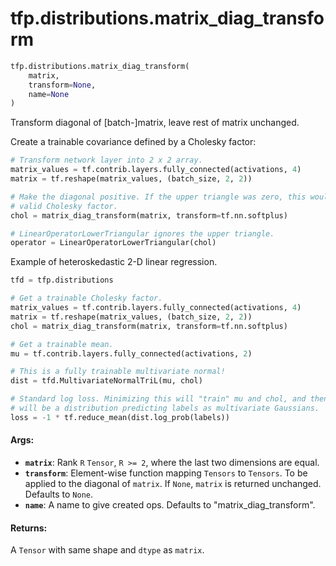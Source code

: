 <div itemscope itemtype="http://developers.google.com/ReferenceObject">
<meta itemprop="name" content="tfp.distributions.matrix_diag_transform" />
<meta itemprop="path" content="Stable" />
</div>

# tfp.distributions.matrix_diag_transform

``` python
tfp.distributions.matrix_diag_transform(
    matrix,
    transform=None,
    name=None
)
```

Transform diagonal of [batch-]matrix, leave rest of matrix unchanged.

Create a trainable covariance defined by a Cholesky factor:

```python
# Transform network layer into 2 x 2 array.
matrix_values = tf.contrib.layers.fully_connected(activations, 4)
matrix = tf.reshape(matrix_values, (batch_size, 2, 2))

# Make the diagonal positive. If the upper triangle was zero, this would be a
# valid Cholesky factor.
chol = matrix_diag_transform(matrix, transform=tf.nn.softplus)

# LinearOperatorLowerTriangular ignores the upper triangle.
operator = LinearOperatorLowerTriangular(chol)
```

Example of heteroskedastic 2-D linear regression.

```python
tfd = tfp.distributions

# Get a trainable Cholesky factor.
matrix_values = tf.contrib.layers.fully_connected(activations, 4)
matrix = tf.reshape(matrix_values, (batch_size, 2, 2))
chol = matrix_diag_transform(matrix, transform=tf.nn.softplus)

# Get a trainable mean.
mu = tf.contrib.layers.fully_connected(activations, 2)

# This is a fully trainable multivariate normal!
dist = tfd.MultivariateNormalTriL(mu, chol)

# Standard log loss. Minimizing this will "train" mu and chol, and then dist
# will be a distribution predicting labels as multivariate Gaussians.
loss = -1 * tf.reduce_mean(dist.log_prob(labels))
```

#### Args:

* <b>`matrix`</b>:  Rank `R` `Tensor`, `R >= 2`, where the last two dimensions are
    equal.
* <b>`transform`</b>:  Element-wise function mapping `Tensors` to `Tensors`. To
    be applied to the diagonal of `matrix`. If `None`, `matrix` is returned
    unchanged. Defaults to `None`.
* <b>`name`</b>:  A name to give created ops.
    Defaults to "matrix_diag_transform".


#### Returns:

A `Tensor` with same shape and `dtype` as `matrix`.